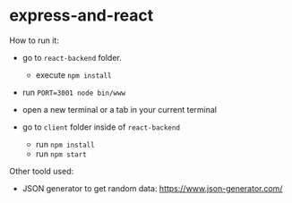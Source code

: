 # express-and-react

How to run it:
  - go to `react-backend` folder.
    - execute `npm install`
  - run `PORT=3001 node bin/www`
 
  - open a new terminal or a tab in your current terminal
  - go to `client` folder inside of `react-backend`
    - run `npm install`
    - run `npm start`


Other toold used:
  - JSON generator to get random data: https://www.json-generator.com/